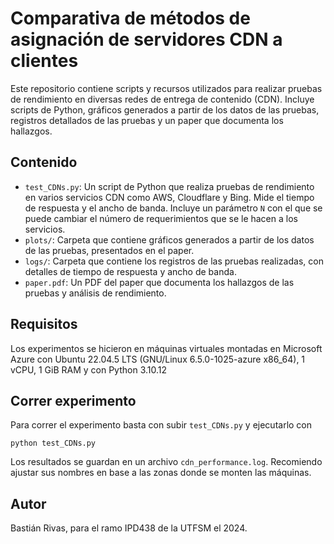 # Comparativa de métodos de asignación de servidores CDN a clientes

Este repositorio contiene scripts y recursos utilizados para realizar pruebas de rendimiento en diversas redes de entrega de contenido (CDN). Incluye scripts de Python, gráficos generados a partir de los datos de las pruebas, registros detallados de las pruebas y un paper que documenta los hallazgos.

## Contenido

- `test_CDNs.py`: Un script de Python que realiza pruebas de rendimiento en varios servicios CDN como AWS, Cloudflare y Bing. Mide el tiempo de respuesta y el ancho de banda. Incluye un parámetro `N` con el que se puede cambiar el número de requerimientos que se le hacen a los servicios.
- `plots/`: Carpeta que contiene gráficos generados a partir de los datos de las pruebas, presentados en el paper.
- `logs/`: Carpeta que contiene los registros de las pruebas realizadas, con detalles de tiempo de respuesta y ancho de banda.
- `paper.pdf`: Un PDF del paper que documenta los hallazgos de las pruebas y análisis de rendimiento.

## Requisitos
Los experimentos se hicieron en máquinas virtuales montadas en Microsoft Azure con Ubuntu 22.04.5 LTS (GNU/Linux 6.5.0-1025-azure x86_64), 1 vCPU, 1 GiB RAM y con Python 3.10.12

## Correr experimento
Para correr el experimento basta con subir `test_CDNs.py` y ejecutarlo con
```
python test_CDNs.py
```
Los resultados se guardan en un archivo `cdn_performance.log`. Recomiendo ajustar sus nombres en base a las zonas donde se monten las máquinas.

## Autor
Bastián Rivas, para el ramo IPD438 de la UTFSM el 2024.
